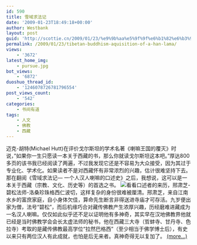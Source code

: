 ```yaml
---
id: 590
title: 雪域求法记
date: '2009-01-23T18:49:18+00:00'
author: Westbank
layout: post
guid: 'http://scottie.cn/2009/01/23/%e9%9b%aa%e5%9f%9f%e6%b1%82%e6%b3%95%e8%ae%b0/'
permalink: /2009/01/23/tibetan-buddhism-aquisition-of-a-han-lama/
views:
    - '3672'
latest_home_img:
    - pursue.jpg
bot_views:
    - '6872'
duoshuo_thread_id:
    - '1246078726781796554'
post_views_count:
    - '542'
categories:
    - 书间有道
tags:
    - 人文
    - 佛教
    - 西藏
---
```


迈克-胡特(Michael Hutt)在评价戈尔斯坦的学术名著《喇嘛王国的覆灭》时说，”如果你一生只愿读一本关于西藏的书，那么你就读戈尔斯坦这本吧。”厚达800多页的该书我已经阅读了两遍，不过我发现它还是不容易为大众接受，因为其过于专业化、学术化。如果读者不是对西藏怀有非常浓烈的兴趣，估计很难坚持下去。那在翻阅《雪域求法记— 一个人汉人喇嘛的口述史》之后，我想说，这可以是一本关于西藏（宗教、文化、历史等）的首选之书。 ![](http://i572.photobucket.com/albums/ss161/dsufo/3219317099_a5cbdda3ff.jpg)看看口述者的来历，邢肃芝-碧松法师-洛桑珍珠格西仁波切，这样复杂的身份很难被厘清。邢肃芝，来自江南水乡的富庶家庭，自小身体欠佳，算命先生断言非得送进寺庙才可存活。九岁便出家为僧，法号“碧松”，而后机缘巧合对藏传佛教产生浓厚兴趣，历经磨难进藏成为一名汉人喇嘛。仅仅如此似乎还不足以证明他有多神奇，其实早在汉地佛教界他就已经是当时佛教学会会长太虚法师的秘书，他在西藏三大寺（哲蚌寺、甘丹寺、色拉寺）考取的是藏传佛教最高学位“拉然巴格西”（至少相当于佛学博士后），有史以来只有两位汉人有此成就，也怕是后无来者。真神奇得无以复加了。 [<span aria-label="Continue reading 雪域求法记">(more…)</span>](http://farbank.net/2009/01/23/tibetan-buddhism-aquisition-of-a-han-lama/#more-590)